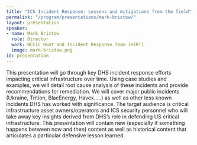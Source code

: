 ```yaml
---
title: "ICS Incident Response: Lessons and mitigations from the field"
permalink: "/program/presentations/mark-bristow/"
layout: presentation
speaker:
- name: Mark Bristow
  role: Director
  work: NCCIC Hunt and Incident Response Team (HIRT)
  image: mark-bristow.png
id: presentation
---
```


This presentation will go through key DHS incident response efforts impacting critical infrastructure over time.  Using case studies and examples, we will detail root cause analysis of these incidents and provide recommendations for remediation.  We will cover major public incidents (Ukraine, Trition, BlacEnergy, Havex…..) as well as other less known incidents DHS has worked with significance.  The target audience is critical infrastructure asset owners/operators and ICS security personnel who will take away key insights derived from DHS’s role in defending US critical infrastructure.  This presentation will contain new (especially if something happens between now and then) content as well as historical content that articulates a particular defensive lesson learned.